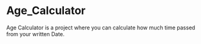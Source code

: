 # Age_Calculator
Age Calculator is a project where you can calculate how much time passed from your written Date.
